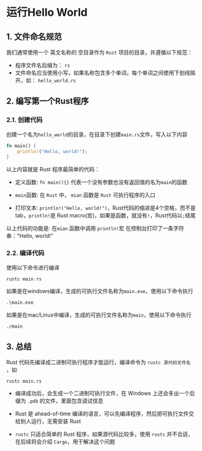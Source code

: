 # 运行Hello World

## 1. 文件命名规范

我们通常使用一个 英文名称的 空目录作为 `Rust` 项目的目录，并遵循以下规范：

- 程序文件名后缀为： `rs`
- 文件命名应当使用小写，如果名称包含多个单词，每个单词之间使用下划线隔开，如： `hello_world.rs`

## 2. 编写第一个Rust程序

### 2.1. 创建代码

创建一个名为`hello_world`的目录，在目录下创建`main.rs`文件，写入以下内容

```rust
fn main() {
    println!("Hello, world!");
}
```

以上内容就是 Rust 程序最简单的代码：

- 定义函数: `fn main(){}` 代表一个没有参数也没有返回值的名为`main`的函数

- `main`函数: 在 `Rust` 中， `mian` 函数是 `Rust` 可执行程序的入口

- 打印文本: `println!("Hello, world!")`，Rust代码的缩进是4个空格，而不是tab，`println!`是 Rust macro(宏)，如果是函数，就没有`!`，Rust代码以`;`结尾

以上代码的功能是: 在`mian` 函数中调用 `println!`宏 在控制台打印了一条字符串："Hello, world!"

### 2.2. 编译代码

使用以下命令进行编译

```rust
rustc main.rs
```

如果是在windows编译，生成的可执行文件名称为`main.exe`，使用以下命令执行

```bat
.\main.exe
```

如果是在mac/Linux中编译，生成的可执行文件名称为`main`，使用以下命令执行

```shell-script
./main
```

## 3. 总结

Rust 代码先编译成二进制可执行程序才能运行，编译命令为 `rustc 源代码文件名` ，如

```shell-script
rustc main.rs
```

- 编译成功后，会生成一个二进制可执行文件，在 Windows 上还会多出一个后缀为 `.pdb` 的文件，里面包含调试信息

- Rust 是 ahead-of-time 编译的语言，可以先编译程序，然后把可执行文件交给别人运行，无需安装 Rust

- `rustc` 只适合简单的 Rust 程序，如果源代码比较多，使用 `rustc` 并不合适，在后续将会介绍 `Cargo`，用于解决这个问题
